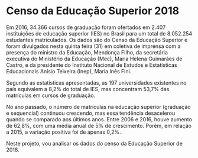 # Censo da Educação Superior 2018
Em 2016, 34.366 cursos de graduação foram ofertados em 2.407 instituições de educação superior (IES) no Brasil para um total de 8.052.254 estudantes matriculados. Os dados são do Censo da Educação Superior e foram divulgados nesta quinta feira (31) em coletiva de imprensa com a presença do ministro da Educação, Mendonça Filho, da secretária executiva do Ministério da Educação (Mec), Maria Helena Guimarães de Castro, e da presidente do Instituto Nacional de Estudos e Estatísticas Educacionais Anísio Teixeira (Inep), Maria Inês Fini.

Segundo as estatísticas apresentadas, as 197 universidades existentes no país equivalem a 8,2% do total de IES, mas concentram 53,7% das matrículas em cursos de graduação.

No ano passado, o número de matrículas na educação superior (graduação e sequencial) continuou crescendo, mas essa tendência desacelerou quando se comparado aos últimos anos. Entre 2006 e 2016, houve aumento de 62,8%, com uma média anual de 5% de crescimento. Porém, em relação a 2015, a variação positiva foi de apenas 0,2%.

Neste projeto, vou analisar os dados do censo da Educação Superior de 2018.
